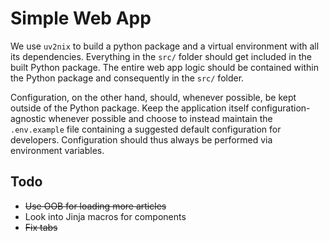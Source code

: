 # Simple Web App

We use `uv2nix` to build a python package and a virtual environment with all its dependencies.
Everything in the `src/` folder should get included in the built Python package.
The entire web app logic should be contained within the Python package and consequently in the `src/` folder.

Configuration, on the other hand, should, whenever possible, be kept outside of the Python package.
Keep the application itself configuration-agnostic whenever possible and choose to instead maintain the `.env.example` file containing a suggested default configuration for developers.
Configuration should thus always be performed via environment variables.

## Todo
- ~~Use OOB for loading more articles~~
- Look into Jinja macros for components
- ~~Fix tabs~~

